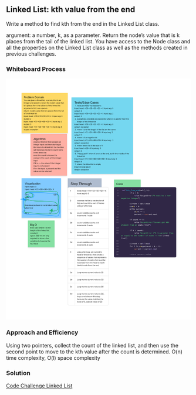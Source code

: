 ## Linked List: kth value from the end

Write a method to find kth from the end in the Linked List class.

argument: a number, k, as a parameter.
Return the node’s value that is k places from the tail of the linked list.
You have access to the Node class and all the properties on the Linked List class as well as the methods created in previous challenges.

### Whiteboard Process

![Linked List kth whiteboard](Whiteboard-Code-Challenge-07.jpg)

### Approach and Efficiency

Using two pointers, collect the count of the linked list, and then use the second point to move to the kth value after the count is determined.
O(n) time complexity, O(l) space complexity

### Solution

[Code Challenge Linked List](Whiteboard-Code-Challenge-07.jpg)
